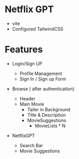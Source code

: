 # Netflix GPT

- vite 
- Configured TailwindCSS



# Features 
- Login/Sign UP
     - Profile Management
     - Sign In / Sign up Form

- Browse ( after authentication)
     - Header
     - Main Movie 
         - Tailer in Background
         - Title & Description
         - MovieSuggestions
             - MovieLists * N

- NetflixGPT
  - Search Bar
  - Movie Suggestions